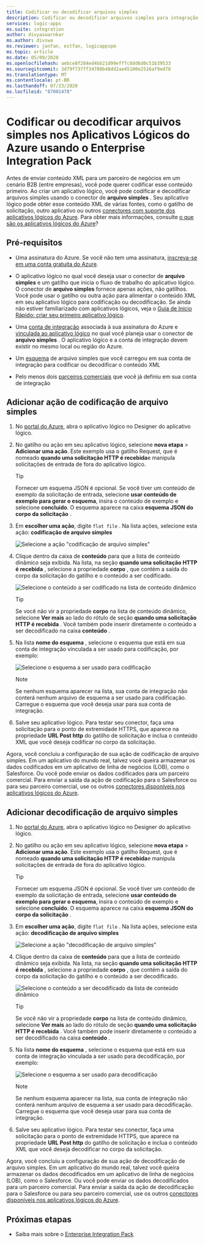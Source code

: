 ```yaml
---
title: Codificar ou decodificar arquivos simples
description: Codificar ou decodificar arquivos simples para integração corporativa em aplicativos lógicos do Azure usando o Enterprise Integration Pack
services: logic-apps
ms.suite: integration
author: divyaswarnkar
ms.author: divswa
ms.reviewer: jonfan, estfan, logicappspm
ms.topic: article
ms.date: 05/09/2020
ms.openlocfilehash: aebce8f284ed4bb21d99efffc8dd6d0c51b39533
ms.sourcegitcommit: 3d79f737ff34708b48dd2ae45100e2516af9ed78
ms.translationtype: MT
ms.contentlocale: pt-BR
ms.lasthandoff: 07/23/2020
ms.locfileid: "87001478"
---
```

# <a name="encode-and-decode-flat-files-in-azure-logic-apps-by-using-the-enterprise-integration-pack"></a>Codificar ou decodificar arquivos simples nos Aplicativos Lógicos do Azure usando o Enterprise Integration Pack

Antes de enviar conteúdo XML para um parceiro de negócios em um cenário B2B (entre empresas), você pode querer codificar esse conteúdo primeiro. Ao criar um aplicativo lógico, você pode codificar e decodificar arquivos simples usando o conector de **arquivo simples** . Seu aplicativo lógico pode obter esse conteúdo XML de várias fontes, como o gatilho de solicitação, outro aplicativo ou outros [conectores com suporte dos aplicativos lógicos do Azure](../connectors/apis-list.md). Para obter mais informações, consulte [o que são os aplicativos lógicos do Azure](logic-apps-overview.md)?

## <a name="prerequisites"></a>Pré-requisitos

* Uma assinatura do Azure. Se você não tem uma assinatura, [inscreva-se em uma conta gratuita do Azure](https://azure.microsoft.com/free/).

* O aplicativo lógico no qual você deseja usar o conector de **arquivo simples** e um gatilho que inicia o fluxo de trabalho do aplicativo lógico. O conector de **arquivo simples** fornece apenas ações, não gatilhos. Você pode usar o gatilho ou outra ação para alimentar o conteúdo XML em seu aplicativo lógico para codificação ou decodificação. Se ainda não estiver familiarizado com aplicativos lógicos, veja o [Guia de Início Rápido: criar seu primeiro aplicativo lógico](../logic-apps/quickstart-create-first-logic-app-workflow.md).

* Uma [conta de integração](../logic-apps/logic-apps-enterprise-integration-create-integration-account.md) associada à sua assinatura do Azure e [vinculada ao aplicativo lógico](./logic-apps-enterprise-integration-create-integration-account.md#link-account) no qual você planeja usar o conector de **arquivo simples** . O aplicativo lógico e a conta de integração devem existir no mesmo local ou região do Azure.

* Um [esquema](logic-apps-enterprise-integration-schemas.md) de arquivo simples que você carregou em sua conta de integração para codificar ou decodificar o conteúdo XML

* Pelo menos dois [parceiros comerciais](logic-apps-enterprise-integration-partners.md) que você já definiu em sua conta de integração

## <a name="add-flat-file-encode-action"></a>Adicionar ação de codificação de arquivo simples

1. No [portal do Azure](https://portal.azure.com), abra o aplicativo lógico no Designer do aplicativo lógico.

1. No gatilho ou ação em seu aplicativo lógico, selecione **nova etapa**  >  **Adicionar uma ação**. Este exemplo usa o gatilho Request, que é nomeado **quando uma solicitação HTTP é recebida**e manipula solicitações de entrada de fora do aplicativo lógico.

   > [!TIP]
   > Fornecer um esquema JSON é opcional. Se você tiver um conteúdo de exemplo da solicitação de entrada, selecione **usar conteúdo de exemplo para gerar o esquema**, insira o conteúdo de exemplo e selecione **concluído**. O esquema aparece na caixa **esquema JSON do corpo da solicitação** .

1. Em **escolher uma ação**, digite `flat file` . Na lista ações, selecione esta ação: **codificação de arquivo simples**

   ![Selecione a ação "codificação de arquivo simples"](./media/logic-apps-enterprise-integration-flatfile/select-flat-file-encoding.png)

1. Clique dentro da caixa de **conteúdo** para que a lista de conteúdo dinâmico seja exibida. Na lista, na seção **quando uma solicitação HTTP é recebida** , selecione a propriedade **corpo** , que contém a saída do corpo da solicitação do gatilho e o conteúdo a ser codificado.

   ![Selecione o conteúdo a ser codificado na lista de conteúdo dinâmico](./media/logic-apps-enterprise-integration-flatfile/select-content-to-encode.png)

   > [!TIP]
   > Se você não vir a propriedade **corpo** na lista de conteúdo dinâmico, selecione **Ver mais** ao lado do rótulo de seção **quando uma solicitação HTTP é recebida** .
   > Você também pode inserir diretamente o conteúdo a ser decodificado na caixa **conteúdo** .

1. Na lista **nome do esquema** , selecione o esquema que está em sua conta de integração vinculada a ser usado para codificação, por exemplo:

   ![Selecione o esquema a ser usado para codificação](./media/logic-apps-enterprise-integration-flatfile/select-schema-for-encoding.png)

   > [!NOTE]
   > Se nenhum esquema aparecer na lista, sua conta de integração não conterá nenhum arquivo de esquema a ser usado para codificação. Carregue o esquema que você deseja usar para sua conta de integração.

1. Salve seu aplicativo lógico. Para testar seu conector, faça uma solicitação para o ponto de extremidade HTTPS, que aparece na propriedade **URL Post http** do gatilho de solicitação e inclua o conteúdo XML que você deseja codificar no corpo da solicitação.

Agora, você concluiu a configuração de sua ação de codificação de arquivo simples. Em um aplicativo do mundo real, talvez você queira armazenar os dados codificados em um aplicativo de linha de negócios (LOB), como o Salesforce. Ou você pode enviar os dados codificados para um parceiro comercial. Para enviar a saída da ação de codificação para o Salesforce ou para seu parceiro comercial, use os outros [conectores disponíveis nos aplicativos lógicos do Azure](../connectors/apis-list.md).

## <a name="add-flat-file-decode-action"></a>Adicionar decodificação de arquivo simples

1. No [portal do Azure](https://portal.azure.com), abra o aplicativo lógico no Designer do aplicativo lógico.

1. No gatilho ou ação em seu aplicativo lógico, selecione **nova etapa**  >  **Adicionar uma ação**. Este exemplo usa o gatilho Request, que é nomeado **quando uma solicitação HTTP é recebida**e manipula solicitações de entrada de fora do aplicativo lógico.

   > [!TIP]
   > Fornecer um esquema JSON é opcional. Se você tiver um conteúdo de exemplo da solicitação de entrada, selecione **usar conteúdo de exemplo para gerar o esquema**, insira o conteúdo de exemplo e selecione **concluído**. O esquema aparece na caixa **esquema JSON do corpo da solicitação** .

1. Em **escolher uma ação**, digite `flat file` . Na lista ações, selecione esta ação: **decodificação de arquivo simples**

   ![Selecione a ação "decodificação de arquivo simples"](./media/logic-apps-enterprise-integration-flatfile/select-flat-file-decoding.png)

1. Clique dentro da caixa de **conteúdo** para que a lista de conteúdo dinâmico seja exibida. Na lista, na seção **quando uma solicitação HTTP é recebida** , selecione a propriedade **corpo** , que contém a saída do corpo da solicitação do gatilho e o conteúdo a ser decodificado.

   ![Selecione o conteúdo a ser decodificado da lista de conteúdo dinâmico](./media/logic-apps-enterprise-integration-flatfile/select-content-to-decode.png)

   > [!TIP]
   > Se você não vir a propriedade **corpo** na lista de conteúdo dinâmico, selecione **Ver mais** ao lado do rótulo de seção **quando uma solicitação HTTP é recebida** . Você também pode inserir diretamente o conteúdo a ser decodificado na caixa **conteúdo** .

1. Na lista **nome do esquema** , selecione o esquema que está em sua conta de integração vinculada a ser usado para decodificação, por exemplo:

   ![Selecione o esquema a ser usado para decodificação](./media/logic-apps-enterprise-integration-flatfile/select-schema-for-decoding.png)

   > [!NOTE]
   > Se nenhum esquema aparecer na lista, sua conta de integração não conterá nenhum arquivo de esquema a ser usado para decodificação. Carregue o esquema que você deseja usar para sua conta de integração.

1. Salve seu aplicativo lógico. Para testar seu conector, faça uma solicitação para o ponto de extremidade HTTPS, que aparece na propriedade **URL Post http** do gatilho de solicitação e inclua o conteúdo XML que você deseja decodificar no corpo da solicitação.

Agora, você concluiu a configuração de sua ação de decodificação de arquivo simples. Em um aplicativo do mundo real, talvez você queira armazenar os dados decodificados em um aplicativo de linha de negócios (LOB), como o Salesforce. Ou você pode enviar os dados decodificados para um parceiro comercial. Para enviar a saída da ação de decodificação para o Salesforce ou para seu parceiro comercial, use os outros [conectores disponíveis nos aplicativos lógicos do Azure](../connectors/apis-list.md).

## <a name="next-steps"></a>Próximas etapas

* Saiba mais sobre o [Enterprise Integration Pack](logic-apps-enterprise-integration-overview.md)
